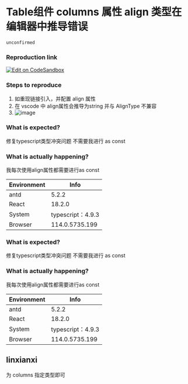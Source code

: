 # Table组件 columns 属性 align 类型在编辑器中推导错误

`unconfirmed`

### Reproduction link

[![Edit on CodeSandbox](https://codesandbox.io/static/img/play-codesandbox.svg)](https://codesandbox.io/s/antd-reproduction-template-forked-jh5m7v)

### Steps to reproduce

1. 如重现链接引入，并配置 align 属性
2. 在 vscode 中 align属性会推导为string 并与 AlignType 不兼容
3. ![image](https://github.com/ant-design/ant-design/assets/78243391/e4316e6f-2ef0-44ea-8d9c-869040d26ad7)

### What is expected?

修复typescript类型冲突问题 不需要我进行 as const

### What is actually happening?

我每次使用align属性都需要进行as const

| Environment | Info              |
| ----------- | ----------------- |
| antd        | 5.2.2             |
| React       | 18.2.0            |
| System      | typescript：4.9.3 |
| Browser     | 114.0.5735.199    |

<!-- generated by ant-design-issue-helper. DO NOT REMOVE -->

### What is expected?

修复typescript类型冲突问题 不需要我进行 as const

### What is actually happening?

我每次使用align属性都需要进行as const

| Environment | Info              |
| ----------- | ----------------- |
| antd        | 5.2.2             |
| React       | 18.2.0            |
| System      | typescript：4.9.3 |
| Browser     | 114.0.5735.199    |

<!-- generated by ant-design-issue-helper. DO NOT REMOVE -->

## linxianxi

为 columns 指定类型即可
